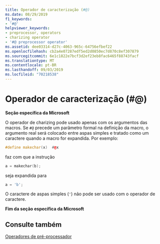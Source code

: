 ```yaml
---
title: Operador de caracterização (#@)
ms.date: 08/29/2019
f1_keywords:
- '#@'
helpviewer_keywords:
- preprocessor, operators
- charizing operator
- '#@ preprocessor operator'
ms.assetid: dee03314-d27c-4063-965c-64756efbef22
ms.openlocfilehash: cb2a4e07287edf5ed2d0850ec7d870c8ef307879
ms.sourcegitcommit: 6e1c1822e7bcf3d2ef23eb8fac6465f88743facf
ms.translationtype: MT
ms.contentlocale: pt-BR
ms.lasthandoff: 09/03/2019
ms.locfileid: "70218538"
---
```

# <a name="charizing-operator-"></a>Operador de caracterização (#@)

**Seção específica da Microsoft**

O operador de charizing pode usado apenas com os argumentos das macros. Se `#@` precede um parâmetro formal na definição da macro, o argumento real será colocado entre aspas simples e tratado como um caractere quando a macro for expandida. Por exemplo:

```cpp
#define makechar(x)  #@x
```

faz com que a instrução

```cpp
a = makechar(b);
```

seja expandida para

```cpp
a = 'b';
```

O caractere de aspas simples (`'`) não pode ser usado com o operador de caractere.

**Fim da seção específica da Microsoft**

## <a name="see-also"></a>Consulte também

[Operadores de pré-processador](../preprocessor/preprocessor-operators.md)
